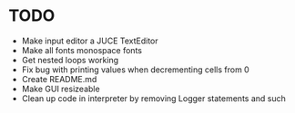 #  TODO

* Make input editor a JUCE TextEditor
* Make all fonts monospace fonts
* Get nested loops working
* Fix bug with printing values when decrementing cells from 0
* Create README.md
* Make GUI resizeable
* Clean up code in interpreter by removing Logger statements and such
